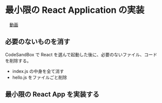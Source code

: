 # 最小限の React Application の実装

　[動画](https://youtu.be/Gm4cpigN0bg)

## 必要のないものを消す

CodeSandBox で React を選んで起動した後に、必要のないファイル、コードを削除する。

* index.js の中身を全て消す
* hello.js をファイルごと削除

## 最小限の React App を実装する





